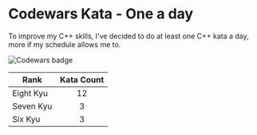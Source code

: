# Codewars Kata - One a day
To improve my C++ skills, I've decided to do at least one C++ kata a day, more if my schedule allows me to. 

![Codewars badge](https://www.codewars.com/users/octaviusGold/badges/large)


| Rank      | Kata Count |
|-----------|:----------:|
| Eight Kyu |     12     |
| Seven Kyu |      3     |
|  Six Kyu  |      3     |

